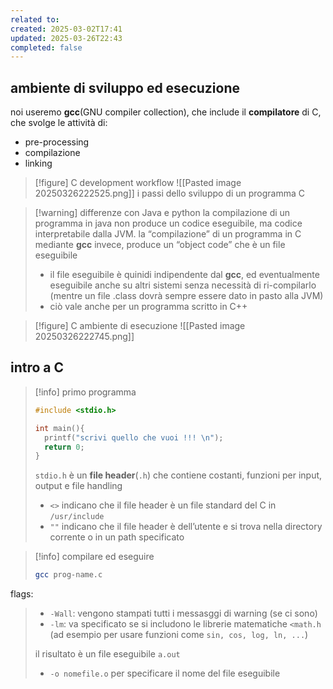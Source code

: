 ```yaml
---
related to: 
created: 2025-03-02T17:41
updated: 2025-03-26T22:43
completed: false
---
```

## ambiente di sviluppo ed esecuzione
noi useremo **gcc**(GNU compiler collection), che include il **compilatore** di C, che svolge le attività di:
- pre-processing
- compilazione
- linking
>[!figure] C development workflow
![[Pasted image 20250326222525.png]]
>i passi dello sviluppo di un programma C

>[!warning] differenze con Java e python
la compilazione di un programma in java non produce un codice eseguibile, ma codice interpretabile dalla JVM. 
la “compilazione” di un programma in C mediante **gcc** invece, produce un “object code” che è un file eseguibile
>- il file eseguibile è quinidi indipendente dal **gcc**, ed eventualmente eseguibile anche su altri sistemi senza necessità di ri-compilarlo (mentre un file .class dovrà sempre essere dato in pasto alla JVM)
>- ciò vale anche per un programma scritto in C++

>[!figure] C ambiente di esecuzione
![[Pasted image 20250326222745.png]]
## intro a C
>[!info] primo programma
>```c
>#include <stdio.h>
>
>int main(){
>	printf("scrivi quello che vuoi !!! \n");
>	return 0;
>}
>```
>`stdio.h` è un **file header**(`.h`) che contiene costanti, funzioni per input, output e file handling
>- `<>` indicano che il file header è un file standard del C in `/usr/include`
>- `""` indicano che il file header è dell’utente e si trova nella directory corrente o in un path specificato

>[!info] compilare ed eseguire
>```sh
>gcc prog-name.c
>```
flags:
>- `-Wall`: vengono stampati tutti i messasggi di warning (se ci sono)
>- `-lm`: va specificato se si includono le librerie matematiche `<math.h` (ad esempio per usare funzioni come `sin, cos, log, ln, ...`)
>
>il risultato è un file eseguibile `a.out`
>- `-o nomefile.o` per specificare il nome del file eseguibile